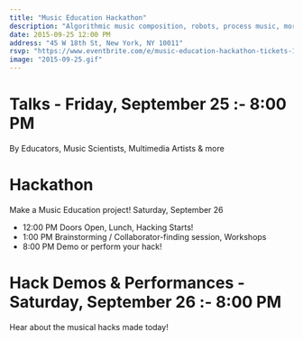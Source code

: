 ```yaml
---
title: "Music Education Hackathon"
description: "Algorithmic music composition, robots, process music, more"
date: 2015-09-25 12:00 PM
address: "45 W 18th St, New York, NY 10011"
rsvp: "https://www.eventbrite.com/e/music-education-hackathon-tickets-18389569698"
image: "2015-09-25.gif"
---
```


# Talks - Friday, September 25 :- 8:00 PM
By Educators, Music Scientists, Multimedia Artists & more

# Hackathon
Make a Music Education project!
Saturday, September 26

- 12:00 PM	Doors Open, Lunch, Hacking Starts!
- 1:00 PM	Brainstorming / Collaborator-finding session, Workshops
- 8:00 PM	Demo or perform your hack!

# Hack Demos & Performances - Saturday, September 26 :- 8:00 PM
Hear about the musical hacks made today!
